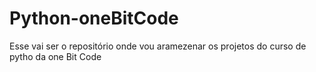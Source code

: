 # Python-oneBitCode
 Esse vai ser o repositório onde vou aramezenar os projetos do curso de pytho  da one Bit Code
